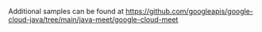 Additional samples can be found at https://github.com/googleapis/google-cloud-java/tree/main/java-meet/google-cloud-meet